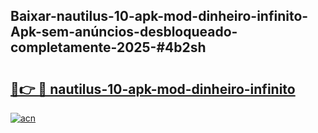 ## Baixar-nautilus-10-apk-mod-dinheiro-infinito-Apk-sem-anúncios-desbloqueado-completamente-2025-#4b2sh

# <h2><a href="https://ainizakaria.my?title=nautilus-10-apk-mod-dinheiro-infinito&ref=20M">🔗👉 🔴 nautilus-10-apk-mod-dinheiro-infinito</a></h2>

[![acn](https://github.com/user-attachments/assets/0f9c940e-d8b0-45ae-aac7-cd30a18b3e1c)](https://ainizakaria.my?title=nautilus-10-apk-mod-dinheiro-infinito&ref=20M)


